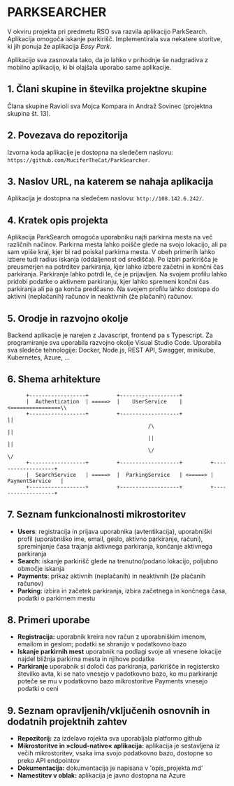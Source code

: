 # PARKSEARCHER

V okviru projekta pri predmetu RSO sva razvila aplikacijo ParkSearch. Aplikacija omogoča iskanje parkirišč. Implementirala sva nekatere storitve, ki jih ponuja že aplikacija *Easy Park*.

Aplikacijo sva zasnovala tako, da jo lahko v prihodnje še nadgradiva z mobilno aplikacijo, ki bi olajšala uporabo same aplikacije.

## 1. Člani skupine in številka projektne skupine

Člana skupine Ravioli sva Mojca Kompara in Andraž Sovinec (projektna skupina št. 13).

## 2. Povezava do repozitorija

Izvorna koda aplikacije je dostopna na sledečem naslovu: `https://github.com/MuciferTheCat/ParkSearcher`.

## 3. Naslov URL, na katerem se nahaja aplikacija

Aplikacija je dostopna na sledečem naslovu: `http://108.142.6.242/`.

## 4. Kratek opis projekta

Aplikacija ParkSearch omogoča uporabniku najti parkirna mesta na več različnih načinov. Parkirna mesta lahko poišče glede na svojo lokacijo, ali pa sam vpiše kraj, kjer bi rad poiskal parkirna mesta. V obeh primerih lahko izbere tudi radius iskanja (oddaljenost od središča). Po izbiri parkirišča je preusmerjen na potrditev parkiranja, kjer lahko izbere začetni in končni čas parkiranja. Parkiranje lahko potrdi le, če je prijavljen. Na svojem profilu lahko pridobi podatke o aktivnem parkiranju, kjer lahko spremeni končni čas parkiranja ali pa ga konča predčasno. Na svojem profilu lahko dostopa do aktivni (neplačanih) računov in neaktivnih (že plačanih) računov.

## 5. Orodje in razvojno okolje

Backend aplikacije je narejen z Javascript, frontend pa s Typescript. Za programiranje sva uporabila razvojno okolje Visual Studio Code. Uporabila sva sledeče tehnologije: Docker, Node.js, REST API, Swagger, minikube, Kubernetes, Azure, ...

## 6. Shema arhitekture

```
      +------------------+         +-------------------+
      |  Authentication  | =====>  |    UserService    | <================\\
      +------------------+         +-------------------+                  ||
                                             /\                           ||
                                             ||                           ||
                                             \/                           \/       
      +------------------+         +-------------------+         +-------------------+ 
      |  SearchService   | =====>  |  ParkingService   | <=====> |  PaymentService   |
      +------------------+         +-------------------+         +-------------------+
```

## 7. Seznam funkcionalnosti mikrostoritev

- **Users**: registracija in prijava uporabnika (avtentikacija), uporabniški profil (uporabniško ime, email, geslo, aktivno parkiranje, računi), spreminjanje časa trajanja aktivnega parkiranja, končanje aktivnega parkiranja
- **Search**: iskanje parkirišč glede na trenutno/podano lokacijo, poljubno območje iskanja
- **Payments**: prikaz aktivnih (neplačanih) in neaktivnih (že plačanih računov)
- **Parking**: izbira in začetek parkiranja, izbira začetnega in končnega časa, podatki o parkirnem mestu

## 8. Primeri uporabe

- **Registracija:** uporabnik kreira nov račun z uporabniškim imenom, emailom in geslom; podatki se shranijo v podatkovno bazo
- **Iskanje parkirnih mest** uporabnik na podlagi svoje ali vnesene lokacije najdel bližnja parkirna mesta in njihove podatke
- **Parkiranje** uporabnik si določi čas parkiranja, parkirišče in registersko številko avta, ki se nato vnesejo v padotkovno bazo, ko mu parkiranje poteče se mu v podatkovno bazo mikrostoritve Payments vnesejo podatki o ceni

## 9. Seznam opravljenih/vključenih osnovnih in dodatnih projektnih zahtev

- **Repozitorij:** za izdelavo rojekta sva uporabljala platformo github
- **Mikrostoritve in »cloud-native« aplikacija:** aplikacija je sestavljena iz večih mikrostoritev, vsaka ima svojo podatkovno bazo, dostopne so preko API endpointov
- **Dokumentacija:** dokumentacija je napisana v 'opis_projekta.md'
- **Namestitev v oblak:** aplikacija je javno dostopna na Azure 